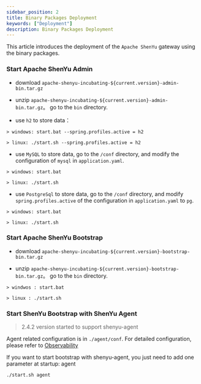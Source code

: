```yaml
---
sidebar_position: 2
title: Binary Packages Deployment
keywords: ["Deployment"] 
description: Binary Packages Deployment
---
```


This article introduces the deployment of the `Apache ShenYu` gateway using the binary packages.


### Start Apache ShenYu Admin

* download `apache-shenyu-incubating-${current.version}-admin-bin.tar.gz`

* unzip `apache-shenyu-incubating-${current.version}-admin-bin.tar.gz`。 go to the `bin` directory.

* use `h2` to store data：

```
> windows: start.bat --spring.profiles.active = h2

> linux: ./start.sh --spring.profiles.active = h2
```

* use `MySQL` to store data, go to the `/conf` directory, and modify the configuration of `mysql` in `application.yaml`.

```
> windows: start.bat 

> linux: ./start.sh 
```

* use `PostgreSql` to store data, go to the `/conf` directory, and  modify `spring.profiles.active` of the configuration in `application.yaml` to `pg`.

```
> windows: start.bat 

> linux: ./start.sh 
```

### Start Apache ShenYu Bootstrap

* download `apache-shenyu-incubating-${current.version}-bootstrap-bin.tar.gz`

* unzip `apache-shenyu-incubating-${current.version}-bootstrap-bin.tar.gz`。 go to the `bin` directory.

```
> windwos : start.bat 

> linux : ./start.sh 
```

### Start ShenYu Bootstrap with ShenYu Agent

> 2.4.2 version started to support shenyu-agent

Agent related configuration is in `./agent/conf`. For detailed configuration, please refer to [Observability](../user-guide/observability/observability.md)

If you want to start bootstrap with shenyu-agent, you just need to add one parameter at startup: agent

```shell
./start.sh agent
```

